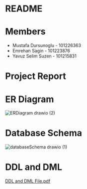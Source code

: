 # README

# Members
- Mustafa Dursunoglu - 101226363
- Emrehan Sagin - 101223876
- Yavuz Selim Suzen - 101215831




# Project Report

# ER Diagram
![ERDiagram drawio (2)](https://github.com/yssuzen/3005final/assets/77358030/ac72343b-975c-4c41-9d44-039bc8f47a68)



# Database Schema
![databaseSchema drawio (1)](https://github.com/yssuzen/3005final/assets/77358030/44eff7d6-1282-40fb-8863-43a6b4ae2a0a)


# DDL and DML
[DDL and DML File.pdf](https://github.com/yssuzen/3005final/files/14968963/DDL.and.DML.File.pdf)
